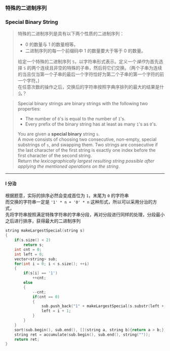 ### 特殊的二进制序列
### Special Binary String

> 特殊的二进制序列是具有以下两个性质的二进制序列：  
> - 0 的数量与 1 的数量相等。  
> - 二进制序列的每一个前缀码中 1 的数量要大于等于 0 的数量。  
> 
> 给定一个特殊的二进制序列 `S`，以字符串形式表示。定义一个*操作*为首先选择 `S` 的两个连续且非空的特殊的子串，然后将它们交换。（两个子串为连续的当且仅当第一个子串的最后一个字符恰好为第二个子串的第一个字符的前一个字符。)  
> 在任意次数的操作之后，交换后的字符串按照字典序排列的最大的结果是什么？  

> Special binary strings are binary strings with the following two properties:  
> - The number of `0`'s is equal to the number of `1`'s.  
> - Every prefix of the binary string has at least as many `1`'s as `0`'s.  
> 
> You are given a **special binary** string `s`.  
> A move consists of choosing two consecutive, non-empty, special substrings of `s`, and swapping them. Two strings are consecutive if the last character of the first string is exactly one index before the first character of the second string.  
> Return *the lexicographically largest resulting string possible after applying the mentioned operations on the string*.  

----------

#### I 分治

根据题意，实际的排序必然会变成首位为 `1`，末尾为 `0` 的字符串  
而交换的字符串一定是 `'1' * n + '0' * n` 这种形式，所以可以采用分治的方式，  
先将字符串按照满足特殊字符串的字串分段，再对分段进行同样的处理，分段最小之后进行排序，获得最大的二进制序列  

```cpp
string makeLargestSpecial(string s) 
{
    if(s.size() < 2)
        return s;
    int cnt = 0;
    int left = 0;
    vector<string> sub;
    for(int i = 0; i < s.size(); ++i)
    {
        if(s[i] == '1')
            ++cnt;
        else
        {
            --cnt;
            if(cnt == 0)
            {
                sub.push_back("1" + makeLargestSpecial(s.substr(left + 1, i - left - 1)) + "0");
                left = i + 1;
            }
        }
    }
    sort(sub.begin(), sub.end(), [](string a, string b){return a > b;});
    string ret = accumulate(sub.begin(), sub.end(), string(""));
    return ret;
}
```
